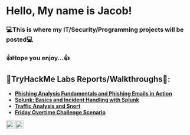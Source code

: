 <h1>Hello, My name is Jacob!</h1>

<h3>💻This is where my IT/Security/Programming projects will be posted💻</h3>
<h3>👍Hope you enjoy...👍</h3>

<h2>📃TryHackMe Labs Reports/Walkthroughs📃:</h2>

- <b>[Phishing Analysis Fundamentals and Phishing Emails in Action](https://github.com/saintadjutor/Phishing-Analysis-and-Phishing-Emails-in-Action)</b>
- <b>[Splunk: Basics and Incident Handling with Splunk](https://github.com/saintadjutor/Splunk-Basics-and-Incident-Handling-with-Splunk)</b>
- <b>[Traffic Analysis and Snort](https://github.com/saintadjutor/Traffic-Analysis-and-Snort)</b>
- <b>[Friday Overtime Challenge Scenario](https://github.com/saintadjutor/Friday-Overtime)</b>

[<img align="left" alt=" | YouTube" width="22px" src="https://cdn.jsdelivr.net/npm/simple-icons@v3/icons/youtube.svg" />][youtube]
[<img align="left" alt=" | LinkedIn" width="22px" src="https://cdn.jsdelivr.net/npm/simple-icons@v3/icons/linkedin.svg" />][linkedin]

[youtube]: https://www.youtube.com/@SaintAdjutorYT
[linkedin]: https://www.linkedin.com/in/jacob-graessle-54ba71289


